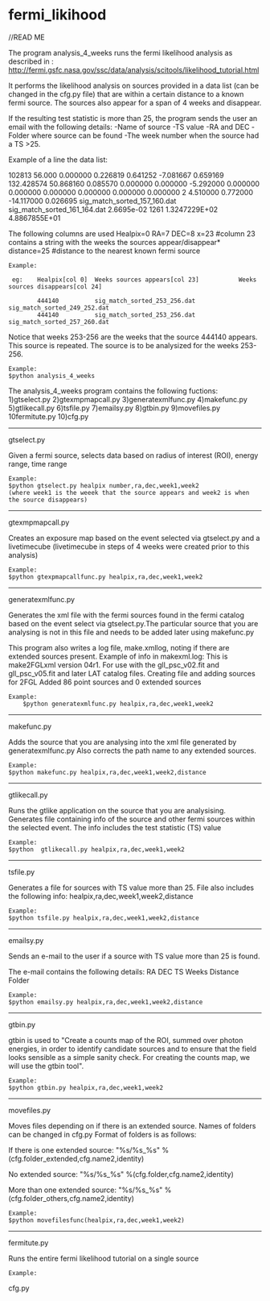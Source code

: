 # fermi_likihood

//READ ME

The program analysis_4_weeks runs the fermi likelihood analysis as described in : http://fermi.gsfc.nasa.gov/ssc/data/analysis/scitools/likelihood_tutorial.html 

It performs the likelihood analysis on sources provided in a data list (can be changed in the cfg.py file) that are within a certain distance to a known fermi source. The sources also appear for a span of 4 weeks and disappear. 

If the resulting test statistic is more than 25, the program sends the user an email with the following details:
-Name of source
-TS value
-RA and DEC 
-Folder where source can be found
-The week number when the source had a TS >25.

Example of a line the data list:

102813   56.000 0.000000 0.226819 0.641252 -7.081667 0.659169 132.428574 50.868160 0.085570 0.000000 0.000000 -5.292000 0.000000 0.000000 0.000000 0.000000 0.000000 0.000000 2
4.510000 0.772000 -14.117000 0.026695  sig_match_sorted_157_160.dat sig_match_sorted_161_164.dat   2.6695e-02    1261   1.3247229E+02   4.8867855E+01

The following columns are used
Healpix=0
RA=7
DEC=8
x=23 #column 23 contains a string with the weeks the sources appear/disappear*
distance=25 #distance to the nearest known fermi source

	Example:

	 eg:	Healpix[col 0] 	Weeks sources appears[col 23]			Weeks sources disappears[col 24]

			444140   		sig_match_sorted_253_256.dat 	sig_match_sorted_249_252.dat   
    	 	444140  		sig_match_sorted_253_256.dat 	sig_match_sorted_257_260.dat 
    	 	

Notice that weeks 253-256 are the weeks that the source 444140 appears. This source is repeated. 
The source is to be analysized for the weeks 253-256.

	Example:
	$python analysis_4_weeks


The analysis_4_weeks program contains the following fuctions:
1)gtselect.py
2)gtexmpmapcall.py
3)generatexmlfunc.py
4)makefunc.py
5)gtlikecall.py
6)tsfile.py
7)emailsy.py
8)gtbin.py
9)movefiles.py
10fermitute.py
10)cfg.py

******************************************************************************
gtselect.py

Given a fermi source, selects data based on radius of interest (ROI), energy range, time range 

	Example:
	$python gtselect.py healpix number,ra,dec,week1,week2
	(where week1 is the weeek that the source appears and week2 is when the source disappears)

******************************************************************************
gtexmpmapcall.py

Creates an exposure map based on the event selected via gtselect.py and a livetimecube (livetimecube in steps of 4 weeks were created prior to this analysis)

	Example:
	$python gtexpmapcallfunc.py healpix,ra,dec,week1,week2

******************************************************************************
generatexmlfunc.py

Generates the xml file with the fermi sources found in the fermi catalog based on the event select via gtselect.py.The particular source that you are analysing is not in this file and needs to be added later using makefunc.py
	
This program also writes a log file, make.xmllog, noting if there are extended sources present. 
	Example of info in makexml.log:
		This is make2FGLxml version 04r1.
		For use with the gll_psc_v02.fit and gll_psc_v05.fit and later LAT catalog files.
		Creating file and adding sources for 2FGL
		Added 86 point sources and 0 extended sources

	Example:
		$python generatexmlfunc.py healpix,ra,dec,week1,week2

******************************************************************************
makefunc.py

Adds the source that you are analysing into the xml file generated by generatexmlfunc.py 
Also corrects the path name to any extended sources.

	Example:
	$python makefunc.py healpix,ra,dec,week1,week2,distance

******************************************************************************
gtlikecall.py

Runs the gtlike application on the source that you are analysising. Generates file containing info of the source and other fermi sources within the selected event. The info includes the test statistic (TS) value 

	Example:
	$python  gtlikecall.py healpix,ra,dec,week1,week2

******************************************************************************
tsfile.py

Generates a file for sources with TS value more than 25. File also includes the following info: healpix,ra,dec,week1,week2,distance

	Example:
	$python tsfile.py healpix,ra,dec,week1,week2,distance
	
******************************************************************************
emailsy.py

Sends an e-mail to the user if a source with TS value more than 25 is found.

The e-mail contains the following details:
	RA 
	DEC
	TS
	Weeks
	Distance
	Folder
	
	
	Example:
	$python emailsy.py healpix,ra,dec,week1,week2,distance
	
******************************************************************************
gtbin.py

gtbin is used to "Create a counts map of the ROI, summed over photon energies, in order to identify candidate sources and to ensure that the field looks sensible as a simple sanity check. For creating the counts map, we will use the gtbin tool".

	Example:
	$python gtbin.py healpix,ra,dec,week1,week2
	
******************************************************************************
movefiles.py

Moves files depending on if there is an extended source.
Names of folders can be changed in cfg.py
Format of folders is as follows:

If there is one extended source:
"%s/%s_%s" %(cfg.folder_extended,cfg.name2,identity)

No extended source:
"%s/%s_%s" %(cfg.folder,cfg.name2,identity)

More than one extended source:
"%s/%s_%s" %(cfg.folder_others,cfg.name2,identity)

	Example:
	$python movefilesfunc(healpix,ra,dec,week1,week2)

******************************************************************************
fermitute.py

Runs the entire fermi likelihood tutorial on a single source

	Example:
cfg.py
